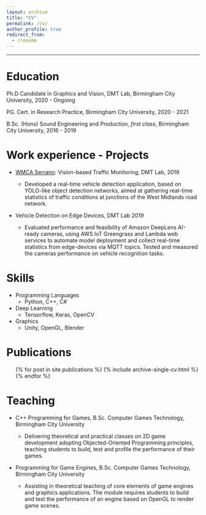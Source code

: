 ```yaml
---
layout: archive
title: "CV"
permalink: /cv/
author_profile: true
redirect_from:
  - /resume
---
```


--- 

Education
======
Ph.D Candidate in Graphics and Vision, DMT Lab, Birmingham City University, 2020 - Ongoing

PG. Cert. in Research Practice, Birmingham City University, 2020 - 2021

B.Sc. (Hons) Sound Engineering and Production, _first class_,  Birmingham City University, 2016 - 2019 



Work experience - Projects
======
* [WMCA Serrano](https://www.bcu.ac.uk/computing/research/digital-media-technology/research-projects/a-vision-based-system-for-road-traffic-monitoring): Vision-based Traffic Monitoring, DMT Lab, 2019
  - Developed a real-time vehicle detection application, based on YOLO-like object detection networks, aimed at gathering real-time statistics of traffic conditions at junctions of the West Midlands road network.

* Vehicle Detection on Edge Devices, DMT Lab 2019
  - Evaluated performance and feasibility of Amazon DeepLens AI-ready cameras, using AWS IoT Greengrass and Lambda web services to automate model deployment and collect real-time statistics from edge-devices via MQTT topics. Tested and measured the cameras performance on vehicle recognition tasks.
  
Skills
======
* Programming Languages
  * Python, C++, C#
* Deep Learning
  * Tensorflow, Keras, OpenCV
* Graphics
  * Unity, OpenGL, Blender

Publications
======
  <ul>{% for post in site.publications %}
    {% include archive-single-cv.html %}
  {% endfor %}</ul>
  
Teaching
======
* C++ Programming for Games, B.Sc. Computer Games Technology, Birmingham City University
  - Delivering theoretical and practical classes on 2D game development adopting Objected-Oriented Programming principles, teaching students to build, test and profile the performance of their games.
  
* Programming for Game Engines, B.Sc. Computer Games Technology, Birmingham City University
  - Assisting in theoretical teaching of core elements of game engines and graphics applications. The module requires students to build and test the performance of an engine based on OpenGL to render game scenes.
